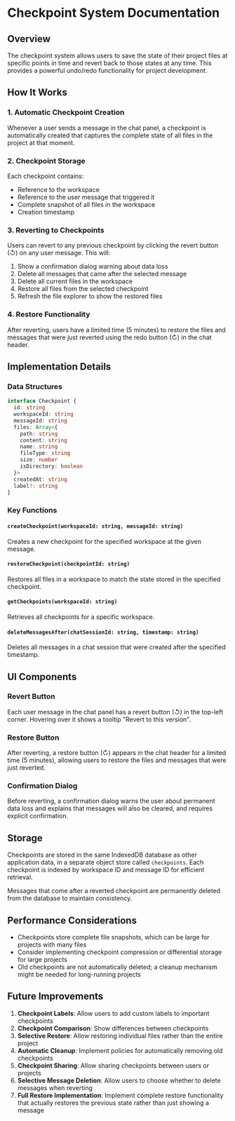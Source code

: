 # Checkpoint System Documentation

## Overview

The checkpoint system allows users to save the state of their project files at specific points in time and revert back to those states at any time. This provides a powerful undo/redo functionality for project development.

## How It Works

### 1. Automatic Checkpoint Creation

Whenever a user sends a message in the chat panel, a checkpoint is automatically created that captures the complete state of all files in the project at that moment.

### 2. Checkpoint Storage

Each checkpoint contains:
- Reference to the workspace
- Reference to the user message that triggered it
- Complete snapshot of all files in the workspace
- Creation timestamp

### 3. Reverting to Checkpoints

Users can revert to any previous checkpoint by clicking the revert button (↺) on any user message. This will:
1. Show a confirmation dialog warning about data loss
2. Delete all messages that came after the selected message
3. Delete all current files in the workspace
4. Restore all files from the selected checkpoint
5. Refresh the file explorer to show the restored files

### 4. Restore Functionality

After reverting, users have a limited time (5 minutes) to restore the files and messages that were just reverted using the redo button (↻) in the chat header.

## Implementation Details

### Data Structures

```typescript
interface Checkpoint {
  id: string
  workspaceId: string
  messageId: string
  files: Array<{
    path: string
    content: string
    name: string
    fileType: string
    size: number
    isDirectory: boolean
  }>
  createdAt: string
  label?: string
}
```

### Key Functions

#### `createCheckpoint(workspaceId: string, messageId: string)`
Creates a new checkpoint for the specified workspace at the given message.

#### `restoreCheckpoint(checkpointId: string)`
Restores all files in a workspace to match the state stored in the specified checkpoint.

#### `getCheckpoints(workspaceId: string)`
Retrieves all checkpoints for a specific workspace.

#### `deleteMessagesAfter(chatSessionId: string, timestamp: string)`
Deletes all messages in a chat session that were created after the specified timestamp.

## UI Components

### Revert Button
Each user message in the chat panel has a revert button (↺) in the top-left corner. Hovering over it shows a tooltip "Revert to this version".

### Restore Button
After reverting, a restore button (↻) appears in the chat header for a limited time (5 minutes), allowing users to restore the files and messages that were just reverted.

### Confirmation Dialog
Before reverting, a confirmation dialog warns the user about permanent data loss and explains that messages will also be cleared, and requires explicit confirmation.

## Storage

Checkpoints are stored in the same IndexedDB database as other application data, in a separate object store called `checkpoints`. Each checkpoint is indexed by workspace ID and message ID for efficient retrieval.

Messages that come after a reverted checkpoint are permanently deleted from the database to maintain consistency.

## Performance Considerations

- Checkpoints store complete file snapshots, which can be large for projects with many files
- Consider implementing checkpoint compression or differential storage for large projects
- Old checkpoints are not automatically deleted; a cleanup mechanism might be needed for long-running projects

## Future Improvements

1. **Checkpoint Labels**: Allow users to add custom labels to important checkpoints
2. **Checkpoint Comparison**: Show differences between checkpoints
3. **Selective Restore**: Allow restoring individual files rather than the entire project
4. **Automatic Cleanup**: Implement policies for automatically removing old checkpoints
5. **Checkpoint Sharing**: Allow sharing checkpoints between users or projects
6. **Selective Message Deletion**: Allow users to choose whether to delete messages when reverting
7. **Full Restore Implementation**: Implement complete restore functionality that actually restores the previous state rather than just showing a message